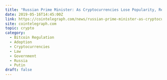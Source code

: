 ```yaml
---
title: "Russian Prime Minister: As Cryptocurrencies Lose Popularity, Regulation Isn’t a Priority"
date: 2019-05-16T14:45:00Z
link: https://cointelegraph.com/news/russian-prime-minister-as-cryptocurrencies-lose-popularity-regulation-isnt-a-priority?utm_medium=RSS&utm_source=hune
site: cointelegraph.com
topic: crypto
category:
  - Bitcoin Regulation
  - Adoption
  - Cryptocurrencies
  - Law
  - Government
  - Russia
  - Putin
draft: false
---
```

